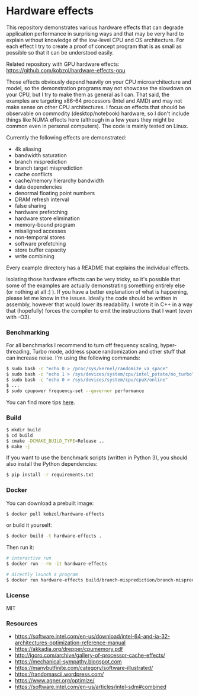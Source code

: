 # Hardware effects
This repository demonstrates various hardware effects that can degrade application performance
in surprising ways and that may be very hard to explain without knowledge of the low-level CPU and OS architecture.
For each effect I try to create a proof of concept program that is as small as possible so that it can
be understood easily.

Related repository with GPU hardware effects: https://github.com/kobzol/hardware-effects-gpu

Those effects obviously depend heavily on your CPU microarchitecture and model,
so the demonstration programs may not showcase the slowdown on your CPU, but I try to make
them as general as I can. That said, the examples are targeting x86-64 processors (Intel and AMD)
and may not make sense on other CPU architectures. I focus on effects that should be observable on
commodity (desktop/notebook) hardware, so I don't include things like NUMA effects here
(although in a few years they might be common even in personal computers). The code is mainly tested on Linux.

Currently the following effects are demonstrated:

- 4k aliasing
- bandwidth saturation
- branch misprediction
- branch target misprediction
- cache conflicts
- cache/memory hierarchy bandwidth
- data dependencies
- denormal floating point numbers
- DRAM refresh interval
- false sharing
- hardware prefetching
- hardware store elimination
- memory-bound program
- misaligned accesses
- non-temporal stores
- software prefetching
- store buffer capacity
- write combining

Every example directory has a README that explains the individual effects.

Isolating those hardware effects can be very tricky, so it's possible that some of the
examples are actually demonstrating something entirely else (or nothing at all :) ).
If you have a better explanation of what is happening, please let me know in the issues.
Ideally the code should be written in assembly, however that would lower its readability.
I wrote it in C++ in a way that (hopefully) forces the compiler to emit the instructions that I want (even with -O3).

### Benchmarking

For all benchmarks I recommend to turn off frequency scaling, hyper-threading, Turbo mode, address space randomization and
other stuff that can increase noise. I'm using the following commands:
```bash
$ sudo bash -c "echo 0 > /proc/sys/kernel/randomize_va_space"           # address randomization
$ sudo bash -c "echo 1 > /sys/devices/system/cpu/intel_pstate/no_turbo" # Turbo mode
$ sudo bash -c "echo 0 > /sys/devices/system/cpu/cpuX/online"           # hyper-threading
$ ...                                                                   # for all hyper-threading CPUs
$ sudo cpupower frequency-set --governor performance                    # frequency scaling
```

You can find more tips [here](https://llvm.org/docs/Benchmarking.html).

### Build
```bash
$ mkdir build
$ cd build
$ cmake -DCMAKE_BUILD_TYPE=Release ..
$ make -j
```

If you want to use the benchmark scripts (written in Python 3), you should
also install the Python dependencies:
```bash
$ pip install -r requirements.txt
```

### Docker
You can download a prebuilt image:
```bash
$ docker pull kobzol/hardware-effects
```
or build it yourself:
```bash
$ docker build -t hardware-effects .
```

Then run it:
```bash
# interactive run
$ docker run --rm -it hardware-effects

# directly launch a program
$ docker run hardware-effects build/branch-misprediction/branch-misprediction 1
```

### License
MIT

### Resources
- https://software.intel.com/en-us/download/intel-64-and-ia-32-architectures-optimization-reference-manual
- https://akkadia.org/drepper/cpumemory.pdf
- http://igoro.com/archive/gallery-of-processor-cache-effects/
- https://mechanical-sympathy.blogspot.com
- https://manybutfinite.com/category/software-illustrated/
- https://randomascii.wordpress.com/
- https://www.agner.org/optimize/
- https://software.intel.com/en-us/articles/intel-sdm#combined
